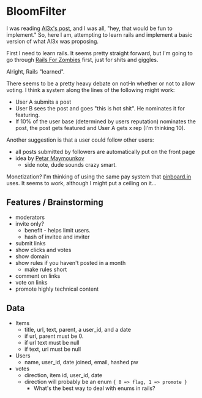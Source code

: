 # BloomFilter

I was reading [Al3x's post][], and I was all, "hey, that would be fun to implement." So, here I am, attempting to learn rails and implement a basic version of what Al3x was proposing.

First I need to learn rails. It seems pretty straight forward, but I'm going to go through [Rails For Zombies][] first, just for shits and giggles.

Alright, Rails "learned".

There seems to be a pretty heavy debate on notHn whether or not to allow voting. I think a system along the lines of the following might work:

 * User A submits a post
 * User B sees the post and goes "this is hot shit". He nominates it for featuring.
 * If 10% of the user base (determined by users reputation) nominates the post, the post gets featured and User A gets x rep (I'm thinking 10).

Another suggestion is that a user could follow other users:

 * all posts submitted by followers are automatically put on the front page
 * idea by [Petar Maymounkov][]
   * side note, dude sounds crazy smart.

Monetization? I'm thinking of using the same pay system that [pinboard.in][] uses. It seems to work, although I might put a ceiling on it...

[Rails For Zombies]: http://railsforzombies.org
[Al3x's Post]: http://al3x.net/2011/02/22/solving-the-hacker-news-problem.html
[pinboard.in]: http://pinboard.in/about/
[Petar Maymounkov]: http://popalg.org/curated-by-choice-part-1

## Features / Brainstorming

 * moderators
 * invite only?
   * benefit - helps limit users.
   * hash of invitee and inviter
 * submit links
 * show clicks and votes
 * show domain
 * show rules if you haven't posted in a month
   * make rules short
 * comment on links
 * vote on links
 * promote highly technical content

## Data

 * Items
   * title, url, text, parent, a user_id, and a date
   * if url, parent must be 0.
   * if url text must be null
   * if text, url must be null
 * Users
   * name, user_id, date joined, email, hashed pw
 * votes
   * direction, item id, user_id, date
   * direction will probably be an enum `{ 0 => flag, 1 => promote }`
      * What's the best way to deal with enums in rails?

